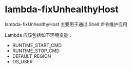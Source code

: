 # lambda-fixUnhealthyHost
lambda-fixUnhealthyHost 主要用于通过 Shell 命令维护应用

Lambda 应该包括如下环境变量：
* RUNTIME_START_CMD
* RUNTIME_STOP_CMD
* DEFAULT_REGION
* OS_USER
